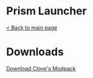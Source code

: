 # Prism Launcher
[< Back to main page](https://clovetwilight3.github.io/)


# Downloads
[Download Clove's Modpack](https://www.mazeymoos.com/curseforge/clove.zip)
